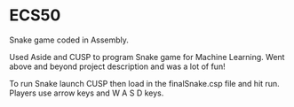 ECS50
=====

Snake game coded in Assembly.

Used Aside and CUSP to program Snake game for Machine Learning. Went above and beyond project 
description and was a lot of fun!

To run Snake launch CUSP then load in the finalSnake.csp file and hit run. Players use arrow keys and W A S D keys.
